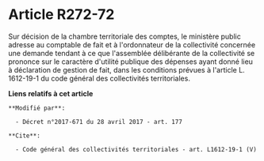 # Article R272-72

Sur décision de la chambre territoriale des comptes, le ministère public adresse au comptable de fait et à l'ordonnateur de
la collectivité concernée une demande tendant à ce que l'assemblée délibérante de la collectivité se prononce sur le
caractère d'utilité publique des dépenses ayant donné lieu à déclaration de gestion de fait, dans les conditions prévues à
l'article L. 1612-19-1 du code général des collectivités territoriales.

**Liens relatifs à cet article**

	**Modifié par**:

	  - Décret n°2017-671 du 28 avril 2017 - art. 177

	**Cite**:

	  - Code général des collectivités territoriales - art. L1612-19-1 (V)

